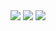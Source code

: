 

<img src="https://img.shields.io/badge/apple-000000?style=flat-square&logo=apple&logoColor=white">
<img src="https://img.shields.io/badge/📱-000000?style=flat-square&logo=iOS&logoColor=white">
<img src="https://img.shields.io/badge/Xcode-147EFB?style=flat-square&logo=Xcode&logoColor=white">




